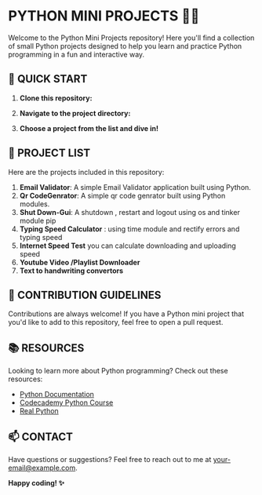 # **PYTHON MINI PROJECTS** 🐍💡

Welcome to the Python Mini Projects repository! Here you'll find a collection of small Python projects designed to help you learn and practice Python programming in a fun and interactive way.

## **🚀 QUICK START**

1. **Clone this repository:**

2. **Navigate to the project directory:**

3. **Choose a project from the list and dive in!**

## **📁 PROJECT LIST**

Here are the projects included in this repository:

1. **Email Validator**: A simple Email Validator  application built using Python.
2. **Qr CodeGenrator**: A simple qr code genrator built using Python modules.
3. **Shut Down-Gui**: A shutdown , restart and logout using os and tinker module pip
4. **Typing Speed Calculator** : using time module and rectify errors and typing speed
5. **Internet Speed Test** you can calculate downloading and uploading speed
6. **Youtube Video /Playlist Downloader**
7. **Text to handwriting convertors**



## **📝 CONTRIBUTION GUIDELINES**

Contributions are always welcome! If you have a Python mini project that you'd like to add to this repository, feel free to open a pull request.

## **📚 RESOURCES**

Looking to learn more about Python programming? Check out these resources:

- [Python Documentation](https://docs.python.org/3/)
- [Codecademy Python Course](https://www.codecademy.com/learn/learn-python-3)
- [Real Python](https://realpython.com/)

## **📫 CONTACT**

Have questions or suggestions? Feel free to reach out to me at [your-email@example.com](mailto:your-email@example.com).

**Happy coding! ✨**
